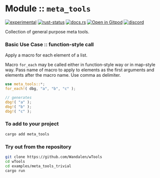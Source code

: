 <!-- {{# generate.module_header{} #}} -->

# Module :: `meta_tools`
<!--{ generate.module_header.start() }-->
 [![experimental](https://raster.shields.io/static/v1?label=&message=experimental&color=orange)](https://github.com/emersion/stability-badges#experimental) [![rust-status](https://github.com/Wandalen/wTools/actions/workflows/module_meta_tools_push.yml/badge.svg)](https://github.com/Wandalen/wTools/actions/workflows/module_meta_tools_push.yml) [![docs.rs](https://img.shields.io/docsrs/meta_tools?color=e3e8f0&logo=docs.rs)](https://docs.rs/meta_tools) [![Open in Gitpod](https://raster.shields.io/static/v1?label=try&message=online&color=eee&logo=gitpod&logoColor=eee)](https://gitpod.io/#RUN_PATH=.,SAMPLE_FILE=module%2Fcore%2Fmeta_tools%2Fexamples%2Fmeta_tools_trivial.rs,RUN_POSTFIX=--example%20module%2Fcore%2Fmeta_tools%2Fexamples%2Fmeta_tools_trivial.rs/https://github.com/Wandalen/wTools) [![discord](https://img.shields.io/discord/872391416519737405?color=eee&logo=discord&logoColor=eee&label=ask)](https://discord.gg/m3YfbXpUUY)
<!--{ generate.module_header.end }-->

Collection of general purpose meta tools.

### Basic Use Case :: function-style call

Apply a macro for each element of a list.

Macro `for_each` may be called either in function-style way or in map-style way.
Pass name of macro to apply to elements as the first arguments and elements after the macro name.
Use comma as delimiter.

<!-- {{# generate.module{} #}} -->

```rust
use meta_tools::*;
for_each!( dbg, "a", "b", "c" );

// generates
dbg!( "a" );
dbg!( "b" );
dbg!( "c" );
```

### To add to your project

```sh
cargo add meta_tools
```

### Try out from the repository

```sh
git clone https://github.com/Wandalen/wTools
cd wTools
cd examples/meta_tools_trivial
cargo run
```
